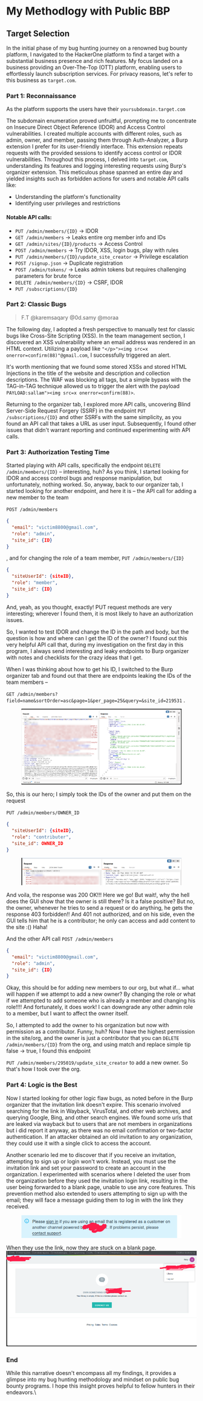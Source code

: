 # My Methodlogy with Public BBP

## Target Selection

In the initial phase of my bug hunting journey on a renowned bug bounty platform, I navigated to the HackerOne platform to find a target with a substantial business presence and rich features. My focus landed on a business providing an Over-The-Top (OTT) platform, enabling users to effortlessly launch subscription services. For privacy reasons, let's refer to this business as `target.com`.

### Part 1: Reconnaissance

As the platform supports the users have their `yoursubdomain.target.com`&#x20;

The subdomain enumeration proved unfruitful, prompting me to concentrate on Insecure Direct Object Reference (IDOR) and Access Control vulnerabilities. I created multiple accounts with different roles, such as admin, owner, and member, passing them through Auth-Analyzer, a Burp extension I prefer for its user-friendly interface. This extension repeats requests with the provided sessions to identify access control or IDOR vulnerabilities. Throughout this process, I delved into `target.com`, understanding its features and logging interesting requests using Burp's organizer extension. This meticulous phase spanned an entire day and yielded insights such as forbidden actions for users and notable API calls like:

* Understanding the platform's functionality
* Identifying user privileges and restrictions

#### Notable API calls:

* `PUT /admin/members/{ID}` → IDOR
* `GET /admin/members` → Leaks entire org member info and IDs
* `GET /admin/sites/{ID}/products` → Access Control
* `POST /admin/members` → Try IDOR, XSS, login bugs, play with rules
* `PUT /admin/members/{ID}/update_site_creator` → Privilege escalation
* `POST /signup.json` → Duplicate registration
* `POST /admin/tokens/` → Leaks admin tokens but requires challenging parameters for brute force
* `DELETE /admin/members/{ID}` → CSRF, IDOR
* `PUT /subscriptions/{ID}`

### Part 2: Classic Bugs

> F.T @karemsaqary @0d.samy @moraa

The following day, I adopted a fresh perspective to manually test for classic bugs like Cross-Site Scripting (XSS). In the team management section, I discovered an XSS vulnerability where an email address was rendered in an HTML context. Utilizing a payload like `"</p>"><img src=x onerror=confirm(88)"@gmail.com`, I successfully triggered an alert.&#x20;

It's worth mentioning that we found some stored XSSs and stored HTML Injections in the title of the website and description and collection descriptions. The WAF was blocking all tags, but a simple bypass with the TAG-in-TAG technique allowed us to trigger the alert with the payload `PAYLOAD:sallam"><img src=x onerror=confirm(88)>`.&#x20;

Returning to the organizer tab, I explored more API calls, uncovering Blind Server-Side Request Forgery (SSRF) in the endpoint `PUT /subscriptions/{ID}` and other SSRFs with the same simplicity, as you found an API call that takes a URL as user input. Subsequently, I found other issues that didn't warrant reporting and continued experimenting with API calls.

### Part 3: Authorization Testing Time

Started playing with API calls, specifically the endpoint `DELETE /admin/members/{ID}` – interesting, huh? As you think, I started looking for IDOR and access control bugs and response manipulation, but unfortunately, nothing worked. So, anyway, back to our organizer tab, I started looking for another endpoint, and here it is – the API call for adding a new member to the team&#x20;

`POST /admin/members`

```json
{
  "email": "victim8800@gmail.com",
  "role": "admin",
  "site_id": {ID}
}
```

, and for changing the role of a team member, `PUT /admin/members/{ID}`

```json
{
  "siteUserId": {siteID},
  "role": "member",
  "site_id": {ID}
}
```

And, yeah, as you thought, exactly! PUT request methods are very interesting; wherever I found them, it is most likely to have an authorization issues.&#x20;

So, I wanted to test IDOR and change the ID in the path and body, but the question is how and where can I get the ID of the owner? I found out this very helpful API call that, during my investigation on the first day in this program, I always send interesting and leaky endpoints to Burp organizer with notes and checklists for the crazy ideas that I get.&#x20;

When I was thinking about how to get his ID, I switched to the Burp organizer tab and found out that there are endpoints leaking the IDs of the team members –&#x20;

`GET /admin/members?field=name&sortOrder=asc&page=1&per_page=25&query=&site_id=219531` .&#x20;

<figure><img src="../.gitbook/assets/image (3).png" alt=""><figcaption></figcaption></figure>

So, this is our hero; I simply took the IDs of the owner and put them on the request&#x20;

`PUT /admin/members/OWNER_ID`

```json
{
  "siteUserId": {siteID},
  "role": "contributer",
  "site_id": OWNER_ID
}
```

<figure><img src="../.gitbook/assets/image (4).png" alt=""><figcaption></figcaption></figure>

And voila, the response was 200 OK!!! Here we go! But wait!, why the hell does the GUI show that the owner is still there? Is it a false positive? But no, the owner, whenever he tries to send a request or do anything, he gets the response 403 forbidden!! And 401 not authorized, and on his side, even the GUI tells him that he is a contributor; he only can access and add content to the site :() Haha!&#x20;

And the other API call `POST /admin/members`

```json
{
  "email": "victim8800@gmail.com",
  "role": "admin",
  "site_id": {ID}
}
```

Okay, this should be for adding new members to our org, but what if… what will happen if we attempt to add a new owner? By changing the role or what if we attempted to add someone who is already a member and changing his role!!!! And fortunately, it does work! I can downgrade any other admin role to a member, but I want to affect the owner itself.&#x20;

So, I attempted to add the owner to his organization but now with permission as a contributor. Funny, huh? Now I have the highest permission in the site/org, and the owner is just a contributor that you can `DELETE /admin/members/{ID}` from the org, and using match and replace simple tip false → true, I found this endpoint&#x20;

`PUT /admin/members/295019/update_site_creator` to add a new owner. So that's how I took over the org.

### Part 4: Logic is the Best

Now I started looking for other logic flaw bugs, as noted before in the Burp organizer that the invitation link doesn't expire. This scenario involved searching for the link in Wayback, VirusTotal, and other web archives, and querying Google, Bing, and other search engines. We found some urls that are leaked via wayback but to users that are not members in organizations but i did report it anyway, as there was no email confirmation or two-factor authentication. If an attacker obtained an old invitation to any organization, they could use it with a single click to access the account.&#x20;



Another scenario led me to discover that if you receive an invitation, attempting to sign up or login won't work. Instead, you must use the invitation link and set your password to create an account in the organization. I experimented with scenarios where I deleted the user from the organization before they used the invitation login link, resulting in the user being forwarded to a blank page, unable to use any core features. This prevention method also extended to users attempting to sign up with the email; they will face a message guiding them to log in with the link they received.&#x20;

<figure><img src="../.gitbook/assets/image (2).png" alt=""><figcaption></figcaption></figure>

When they use the link, now they are stuck on a blank page.\
![](<../.gitbook/assets/image (1).png>)

### End

While this narrative doesn't encompass all my findings, it provides a glimpse into my bug hunting methodology and mindset on public bug bounty programs. I hope this insight proves helpful to fellow hunters in their endeavors.\
